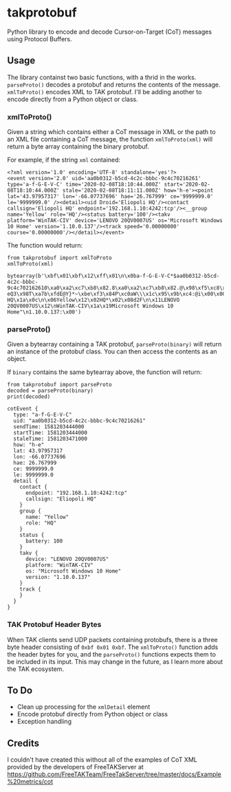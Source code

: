 # takprotobuf

Python library to encode and decode Cursor-on-Target (CoT) messages using Protocol Buffers.

## Usage

The library containst two basic functions, with a thrid in the works.   `parseProto()` decodes a protobuf and returns the contents of the message.  `xmlToProto()` encodes XML to TAK protobuf.  I'll be adding another to encode directly from a Python object or class.

### xmlToProto()

Given a string which contains either a CoT message in XML or the path to an XML file containing a CoT message, the function `xmlToProto(xml)` will return a byte array containing the binary protobuf.

For example, if the string `xml` contained:
```
<?xml version='1.0' encoding='UTF-8' standalone='yes'?>
<event version='2.0' uid='aa0b0312-b5cd-4c2c-bbbc-9c4c70216261' type='a-f-G-E-V-C' time='2020-02-08T18:10:44.000Z' start='2020-02-08T18:10:44.000Z' stale='2020-02-08T18:11:11.000Z' how='h-e'><point lat='43.97957317' lon='-66.07737696' hae='26.767999' ce='9999999.0' le='9999999.0' /><detail><uid Droid='Eliopoli HQ'/><contact callsign='Eliopoli HQ' endpoint='192.168.1.10:4242:tcp'/><__group name='Yellow' role='HQ'/><status battery='100'/><takv platform='WinTAK-CIV' device='LENOVO 20QV0007US' os='Microsoft Windows 10 Home' version='1.10.0.137'/><track speed='0.00000000' course='0.00000000'/></detail></event>
```
The function would return:
```
from takprotobuf import xmlToProto
xmlToProto(xml)

bytearray(b'\xbf\x01\xbf\x12\xff\x01\n\x0ba-f-G-E-V-C*$aa0b0312-b5cd-4c2c-bbbc-9c4c702162610\xa0\xa2\xc7\xb8\x82.8\xa0\xa2\xc7\xb8\x82.@\x98\xf5\xc8\xb8\x82.J\x03h-eQ3\x98T\xa7b\xfdE@Y}*~\xbe\xf3\x84P\xc0aW\\\x1c\x95\x9b\xc4:@i\x00\x00\x00\xe0\xcf\x12cAq\x00\x00\x00\xe0\xcf\x12cAz\x82\x01\x12$\n\x15192.168.1.10:4242:tcp\x12\x0bEliopoli HQ\x1a\x0c\n\x06Yellow\x12\x02HQ*\x02\x08d2F\n\x11LENOVO 20QV0007US\x12\nWinTAK-CIV\x1a\x19Microsoft Windows 10 Home"\n1.10.0.137:\x00')
```

### parseProto()

Given a bytearray containing a TAK protobuf, `parseProto(binary)` will return an instance of the protobuf class.  You can then access the contents as an object.

If `binary` contains the same bytearray above, the function will return:
```
from takprotobuf import parseProto
decoded = parseProto(binary)
print(decoded)

cotEvent {
  type: "a-f-G-E-V-C"
  uid: "aa0b0312-b5cd-4c2c-bbbc-9c4c70216261"
  sendTime: 1581203444000
  startTime: 1581203444000
  staleTime: 1581203471000
  how: "h-e"
  lat: 43.97957317
  lon: -66.07737696
  hae: 26.767999
  ce: 9999999.0
  le: 9999999.0
  detail {
    contact {
      endpoint: "192.168.1.10:4242:tcp"
      callsign: "Eliopoli HQ"
    }
    group {
      name: "Yellow"
      role: "HQ"
    }
    status {
      battery: 100
    }
    takv {
      device: "LENOVO 20QV0007US"
      platform: "WinTAK-CIV"
      os: "Microsoft Windows 10 Home"
      version: "1.10.0.137"
    }
    track {
    }
  }
}
```

### TAK Protobuf Header Bytes

When TAK clients send UDP packets containing protobufs, there is a three byte header consisting of `0xbf 0x01 0xbf`.  The `xmlToProto()` function adds the header bytes for you, and the `parseProto()` functions expects them to be included in its input.  This may change in the future, as I learn more about the TAK ecosystem.

## To Do

- Clean up processing for the `xmlDetail` element
- Encode protobuf directly from Python object or class
- Exception handling

## Credits

I couldn't have created this without all of the examples of CoT XML provided by the developers of FreeTAKServer at https://github.com/FreeTAKTeam/FreeTakServer/tree/master/docs/Example%20metrics/cot

